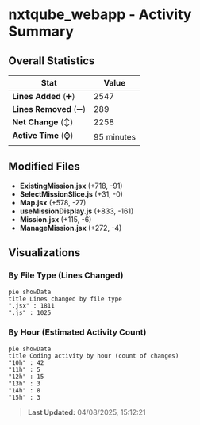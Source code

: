 # nxtqube_webapp - Activity Summary 

## Overall Statistics

| Stat                   | Value                                                             |
| ---------------------- | ----------------------------------------------------------------- |
| **Lines Added** (➕)   | 2547                                          |
| **Lines Removed** (➖) | 289                                        |
| **Net Change** (↕)    | 2258                |
| **Active Time** (⌚)   | 95 minutes |


## Modified Files
- **ExistingMission.jsx** (+718, -91)
- **SelectMissionSlice.js** (+31, -0)
- **Map.jsx** (+578, -27)
- **useMissionDisplay.js** (+833, -161)
- **Mission.jsx** (+115, -6)
- **ManageMission.jsx** (+272, -4)

## Visualizations

### By File Type (Lines Changed)

```mermaid
pie showData
title Lines changed by file type
".jsx" : 1811
".js" : 1025
```

### By Hour (Estimated Activity Count)

```mermaid
pie showData
title Coding activity by hour (count of changes)
"10h" : 42
"11h" : 5
"12h" : 15
"13h" : 3
"14h" : 8
"15h" : 3
```


> **Last Updated:** 04/08/2025, 15:12:21